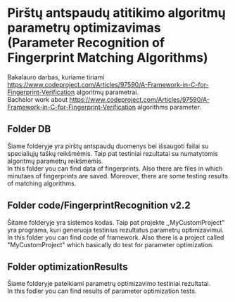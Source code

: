 # Pirštų antspaudų atitikimo algoritmų parametrų optimizavimas (Parameter Recognition of Fingerprint Matching Algorithms)

Bakalauro darbas, kuriame tiriami https://www.codeproject.com/Articles/97590/A-Framework-in-C-for-Fingerprint-Verification algoritmų parametrai.<br />
Bachelor work about https://www.codeproject.com/Articles/97590/A-Framework-in-C-for-Fingerprint-Verification algorithms parameter.

## Folder DB

Šiame folderyje yra pirštų antspaudų duomenys bei išsaugoti failai su specialiųjų taškų reikšmėmis. Taip pat testiniai rezultatai su numatytomis algoritmų parametrų reikšmėmis.<br />
In this folder you can find data of fingerprints. Also there are files in which minutaes of fingerprints are saved. Moreover, there are some testing results of matching algorithms.

## Folder code/FingerprintRecognition v2.2

Šitame folderyje yra sistemos kodas. Taip pat projekte ,,MyCustomProject" yra programa, kuri generuoja testinius rezultatus parametrų optimizavimui.<br />
In this folder you can find code of framework. Also there is a project called "MyCustomProject" which basically do test for parameter optimization.

## Folder optimizationResults

Šiame folderyje pateikiami parametrų optimizavimo testiniai rezultatai.<br />
In this fodler you can find results of parameter optimization tests.

